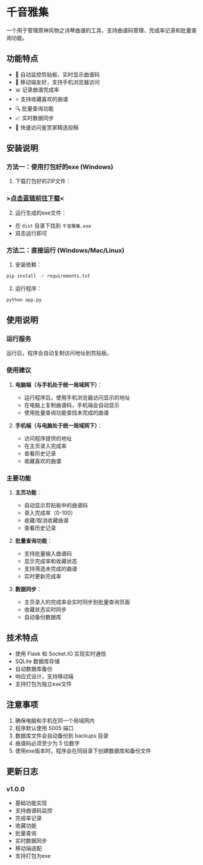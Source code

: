 # 千音雅集

一个用于管理原神风物之诗琴曲谱的工具，支持曲谱码管理、完成率记录和批量查询功能。

## 功能特点

- 🎵 自动监控剪贴板，实时显示曲谱码
- 📱 移动端友好，支持手机浏览器访问
- 📊 记录曲谱完成率
- ⭐ 支持收藏喜欢的曲谱
- 🔍 批量查询功能
- 📈 实时数据同步
- 🔗 快速访问鉴赏家精选投稿

## 安装说明

### 方法一：使用打包好的exe (Windows)

1. 下载打包好的ZIP文件：

### >[点击蓝链前往下载](https://github.com/HKLHaoBin/Repertoire-of-Myriad-Melodies-Score-Tool/releases/tag/new)<

2. 运行生成的exe文件：
- 在 `dist` 目录下找到 `千音雅集.exe`
- 双击运行即可


### 方法二：直接运行 (Windows/Mac/Linux)

1. 安装依赖：
```bash
pip install -r requirements.txt
```

2. 运行程序：
```bash
python app.py
```

## 使用说明

### 运行服务

运行后，程序会自动复制访问地址到剪贴板。

### 使用建议

1. **电脑端（与手机处于统一局域网下）**：
   - 运行程序后，使用手机浏览器访问显示的地址
   - 在电脑上复制曲谱码，手机端会自动显示
   - 使用批量查询功能查找未完成的曲谱

2. **手机端（与电脑处于统一局域网下）**：
   - 访问程序提供的地址
   - 在主页录入完成率
   - 查看历史记录
   - 收藏喜欢的曲谱

### 主要功能

1. **主页功能**：
   - 自动显示剪贴板中的曲谱码
   - 录入完成率（0-100）
   - 收藏/取消收藏曲谱
   - 查看历史记录

2. **批量查询功能**：
   - 支持批量输入曲谱码
   - 显示完成率和收藏状态
   - 支持筛选未完成的曲谱
   - 实时更新完成率

3. **数据同步**：
   - 主页录入的完成率会实时同步到批量查询页面
   - 收藏状态实时同步
   - 自动备份数据库

## 技术特点

- 使用 Flask 和 Socket.IO 实现实时通信
- SQLite 数据库存储
- 自动数据库备份
- 响应式设计，支持移动端
- 支持打包为独立exe文件

## 注意事项

1. 确保电脑和手机在同一个局域网内
2. 程序默认使用 5005 端口
3. 数据库文件会自动备份到 backups 目录
4. 曲谱码必须至少为 5 位数字
5. 使用exe版本时，程序会在同目录下创建数据库和备份文件

## 更新日志

### v1.0.0
- 基础功能实现
- 支持曲谱码监控
- 完成率记录
- 收藏功能
- 批量查询
- 实时数据同步
- 移动端适配
- 支持打包为exe 
